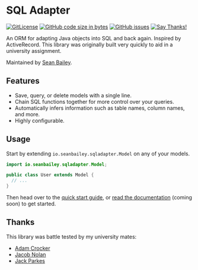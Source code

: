 # SQL Adapter

[![GitLicense](https://gitlicense.com/badge/sean0x42/SQLAdapter)](https://gitlicense.com/license/sean0x42/SQLAdapter)
[![GitHub code size in bytes](https://img.shields.io/github/languages/code-size/sean0x42/SQLAdapter.svg)](https://github.com/sean0x42/SQLAdapter)
[![GitHub issues](https://img.shields.io/github/issues/sean0x42/SQLAdapter.svg)](https://github.com/sean0x42/SQLAdapter/issues/)
[![Say Thanks!](https://img.shields.io/badge/Say%20Thanks-!-1EAEDB.svg)](https://saythanks.io/to/sean0x42)

An ORM for adapting Java objects into SQL and back again. Inspired by
ActiveRecord. This library was originally built very quickly to aid in a
university assignment.

Maintained by [Sean Bailey](https://www.seanbailey.io).


## Features

 * Save, query, or delete models with a single line.
 * Chain SQL functions together for more control over your queries.
 * Automatically infers information such as table names, column names, and more.
 * Highly configurable.


## Usage

Start by extending `io.seanbailey.sqladapter.Model` on any of your models.

```java
import io.seanbailey.sqladapter.Model;

public class User extends Model {
  // ...
}
```

Then head over to the [quick start guide](https://github.com/sean0x42/SQLAdapter/wiki/Quick-Start-Guide), or [read the documentation]() (coming soon) to get started.

## Thanks

This library was battle tested by my university mates:

 * [Adam Crocker](https://github.com/patch7331)
 * [Jacob Nolan](https://github.com/JacobNolan1)
 * [Jack Parkes](https://github.com/JackParkes1)
